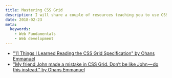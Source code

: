```yaml
---
title: Mastering CSS Grid
description: I will share a couple of resources teaching you to use CSS Grid
date: 2018-02-23
meta:
  keywords:
    - Web Fundamentals
    - Web development
---
```


- ["11 Things I Learned Reading the CSS Grid Specification" by Ohans Emmanuel](https://medium.freecodecamp.org/11-things-i-learned-reading-the-css-grid-specification-fb3983aa5e0)
- ["My friend John made a mistake in CSS Grid. Don’t be like John — do this instead." by Ohans Emmanuel](https://medium.freecodecamp.org/my-friend-john-made-a-mistake-in-css-grid-dont-be-like-john-do-this-instead-91649f480da1)

